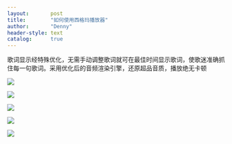 ```yaml
---
layout:       post
title:        "如何使用西格玛播放器"
author:       "Denny"
header-style: text
catalog:      true
---
```

歌词显示经特殊优化，无需手动调整歌词就可在最佳时间显示歌词，使歌迷准确抓住每一句歌词。采用优化后的音频渲染引擎，还原超品音质，播放绝无卡顿

![](https://deepcast.top/img/1.jpg)

![](C:\Users\Administrator\Desktop\src\2.jpg)

![](C:\Users\Administrator\Desktop\src\3.jpg)

![](C:\Users\Administrator\Desktop\src\4.jpg)

![](C:\Users\Administrator\Desktop\src\5.jpg)
